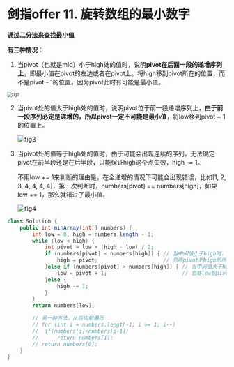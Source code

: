 # 剑指offer 11. 旋转数组的最小数字

**通过二分法来查找最小值**

**有三种情况**：

1. 当pivot（也就是mid）小于high处的值时，说明**pivot在后面一段的递增序列上**，即最小值在pivot的左边或者在pivot上。将high移到pivot所在的位置，而不是pivot - 1的位置，因为pivot此时有可能是最小值。

<img src="https://assets.leetcode-cn.com/solution-static/jianzhi_11/2.png" alt="fig2" style="zoom:67%;" />



2. 当pivot处的值大于high处的值时，说明pivot位于前一段递增序列上，**由于前一段序列必定是递增的，所以pivot一定不可能是最小值**，将low移到pivot + 1的位置上。

   ![fig3](https://assets.leetcode-cn.com/solution-static/jianzhi_11/3.png)



3. 当pivot处的值等于high处的值时，由于可能会出现连续的序列，无法确定pivot在前半段还是在后半段，只能保证high这个点失效，high -= 1。

   不用low += 1来判断的理由是，在全递增的情况下可能会出现错误，比如[1, 2, 3, 4, 4, 4, 4]，第一次判断时，numbers[pivot] == numbers[high]，如果low += 1，那么就错过了最小值。

   ![fig4](https://assets.leetcode-cn.com/solution-static/jianzhi_11/4.png)

```java
class Solution {
    public int minArray(int[] numbers) {
        int low = 0, high = numbers.length - 1;
        while (low < high) {
            int pivot = low + (high - low) / 2;
            if (numbers[pivot] < numbers[high]) { // 当中间值小于high时，
                high = pivot;                     // 忽略pivot到high的所有数
            }else if (numbers[pivot] > numbers[high]) { // 当中间值大于high时，
                low = pivot + 1;                        // 忽略low到pivot的所有数
            }else {
                high -= 1;
            }
        }
        return numbers[low];

        // 另一种方法，从后向前遍历
        // for (int i = numbers.length-1; i >= 1; i--) 
		// 	if(numbers[i]<numbers[i-1])
		// 		return numbers[i];
		// return numbers[0];
    }
}
```

